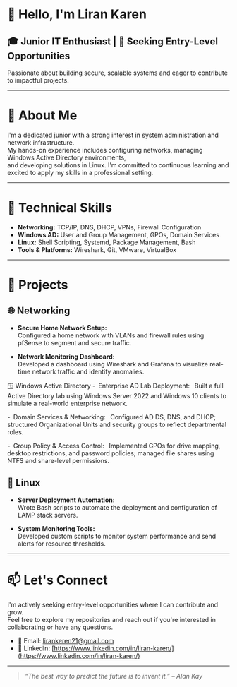 # 👋 Hello, I'm Liran Karen

## 🎓 Junior IT Enthusiast | 💼 Seeking Entry-Level Opportunities

Passionate about building secure, scalable systems and eager to contribute to impactful projects.

---

# 🚀 About Me

I'm a dedicated junior with a strong interest in system administration and network infrastructure.  
My hands-on experience includes configuring networks, managing Windows Active Directory environments,  
and developing solutions in Linux. I'm committed to continuous learning and excited to apply my skills in a professional setting.

---

# 🧰 Technical Skills

- **Networking:** TCP/IP, DNS, DHCP, VPNs, Firewall Configuration  
- **Windows AD:** User and Group Management, GPOs, Domain Services  
- **Linux:** Shell Scripting, Systemd, Package Management, Bash  
- **Tools & Platforms:** Wireshark, Git, VMware, VirtualBox

---

# 📂 Projects

## 🌐 Networking

- **Secure Home Network Setup:**  
  Configured a home network with VLANs and firewall rules using pfSense to segment and secure traffic.

- **Network Monitoring Dashboard:**  
  Developed a dashboard using Wireshark and Grafana to visualize real-time network traffic and identify anomalies.

🪟 Windows Active Directory
- Enterprise AD Lab Deployment:
 Built a full Active Directory lab using Windows Server 2022 and Windows 10 clients to simulate a real-world enterprise network.

- Domain Services & Networking:
 Configured AD DS, DNS, and DHCP; structured Organizational Units and security groups to reflect departmental roles.

- Group Policy & Access Control:
 Implemented GPOs for drive mapping, desktop restrictions, and password policies; managed file shares using NTFS and share-level permissions.

## 🐧 Linux

- **Server Deployment Automation:**  
  Wrote Bash scripts to automate the deployment and configuration of LAMP stack servers.

- **System Monitoring Tools:**  
  Developed custom scripts to monitor system performance and send alerts for resource thresholds.

---

# 📫 Let's Connect

I'm actively seeking entry-level opportunities where I can contribute and grow.  
Feel free to explore my repositories and reach out if you're interested in collaborating or have any questions.

- 📧 Email: [lirankeren21@gmail.com](mailto:lirankeren21@gmail.com)  
- 💼 LinkedIn: [https://www.linkedin.com/in/liran-karen/](https://www.linkedin.com/in/liran-karen/)

---

> *“The best way to predict the future is to invent it.” – Alan Kay*
